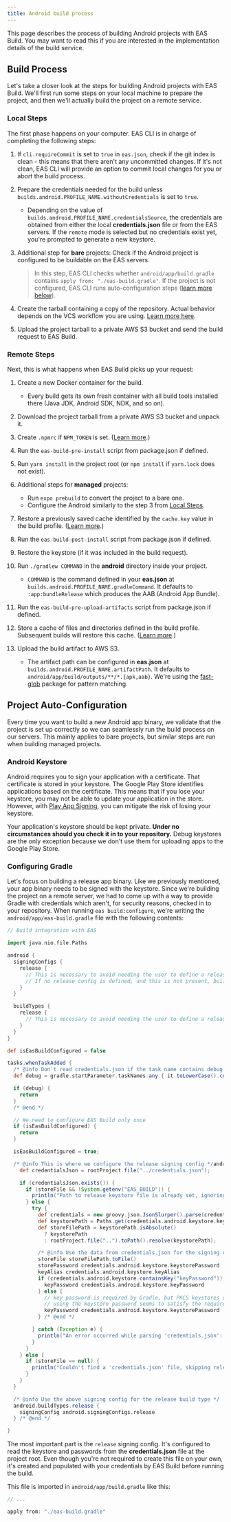 ```yaml
---
title: Android build process
---
```


This page describes the process of building Android projects with EAS Build. You may want to read this if you are interested in the implementation details of the build service.

## Build Process

Let's take a closer look at the steps for building Android projects with EAS Build. We'll first run some steps on your local machine to prepare the project, and then we'll actually build the project on a remote service.

### Local Steps

The first phase happens on your computer. EAS CLI is in charge of completing the following steps:

1. If `cli.requireCommit` is set to `true` in `eas.json`, check if the git index is clean - this means that there aren't any uncommitted changes. If it's not clean, EAS CLI will provide an option to commit local changes for you or abort the build process.
1. Prepare the credentials needed for the build unless `builds.android.PROFILE_NAME.withoutCredentials` is set to `true`.

   - Depending on the value of `builds.android.PROFILE_NAME.credentialsSource`, the credentials are obtained from either the local **credentials.json** file or from the EAS servers. If the `remote` mode is selected but no credentials exist yet, you're prompted to generate a new keystore.

1. Additional step for **bare** projects: Check if the Android project is configured to be buildable on the EAS servers.

   > In this step, EAS CLI checks whether `android/app/build.gradle` contains `apply from: "./eas-build.gradle"`.
   > If the project is not configured, EAS CLI runs auto-configuration steps ([learn more below](#project-auto-configuration)).

1. Create the tarball containing a copy of the repository. Actual behavior depends on the VCS workflow you are using. [Learn more here](https://expo.fyi/eas-vcs-workflow).
1. Upload the project tarball to a private AWS S3 bucket and send the build request to EAS Build.

### Remote Steps

Next, this is what happens when EAS Build picks up your request:

1. Create a new Docker container for the build.

   - Every build gets its own fresh container with all build tools installed there (Java JDK, Android SDK, NDK, and so on).

1. Download the project tarball from a private AWS S3 bucket and unpack it.
1. Create `.npmrc` if `NPM_TOKEN` is set. ([Learn more](/build-reference/private-npm-packages).)
1. Run the `eas-build-pre-install` script from package.json if defined.
1. Run `yarn install` in the project root (or `npm install` if `yarn.lock` does not exist).
1. Additional steps for **managed** projects:
   - Run `expo prebuild` to convert the project to a bare one.
   - Configure the Android similarly to the step 3 from [Local Steps](#local-steps).
1. Restore a previously saved cache identified by the `cache.key` value in the build profile. ([Learn more](../build/eas-json/).)
1. Run the `eas-build-post-install` script from package.json if defined.
1. Restore the keystore (if it was included in the build request).
1. Run `./gradlew COMMAND` in the **android** directory inside your project.

   - `COMMAND` is the command defined in your **eas.json** at `builds.android.PROFILE_NAME.gradleCommand`. It defaults to `:app:bundleRelease` which produces the AAB (Android App Bundle).

1. Run the `eas-build-pre-upload-artifacts` script from package.json if defined.
1. Store a cache of files and directories defined in the build profile. Subsequent builds will restore this cache. ([Learn more](../build/eas-json/).)
1. Upload the build artifact to AWS S3.

   - The artifact path can be configured in **eas.json** at `builds.android.PROFILE_NAME.artifactPath`. It defaults to `android/app/build/outputs/**/*.{apk,aab}`. We're using the [fast-glob](https://github.com/mrmlnc/fast-glob#pattern-syntax) package for pattern matching.

## Project Auto-Configuration

Every time you want to build a new Android app binary, we validate that the project is set up correctly so we can seamlessly run the build process on our servers. This mainly applies to bare projects, but similar steps are run when building managed projects.

### Android Keystore

Android requires you to sign your application with a certificate. That certificate is stored in your keystore. The Google Play Store identifies applications based on the certificate. This means that if you lose your keystore, you may not be able to update your application in the store. However, with [Play App Signing](https://developer.android.com/studio/publish/app-signing#app-signing-google-play), you can mitigate the risk of losing your keystore.

Your application's keystore should be kept private. **Under no circumstances should you check it in to your repository.** Debug keystores are the only exception because we don't use them for uploading apps to the Google Play Store.

### Configuring Gradle

Let's focus on building a release app binary. Like we previously mentioned, your app binary needs to be signed with the keystore. Since we're building the project on a remote server, we had to come up with a way to provide Gradle with credentials which aren't, for security reasons, checked in to your repository. When running `eas build:configure`, we're writing the `android/app/eas-build.gradle` file with the following contents:

<!-- prettier-ignore -->
```groovy
// Build integration with EAS

import java.nio.file.Paths

android {
  signingConfigs {
    release {
      // This is necessary to avoid needing the user to define a release signing config manually
      // If no release config is defined, and this is not present, build for assembleRelease will crash
    }
  }

  buildTypes {
    release {
      // This is necessary to avoid needing the user to define a release build type manually
    }
  }
}

def isEasBuildConfigured = false

tasks.whenTaskAdded {
  /* @info Don't read credentials.json if the task name contains debug */
  def debug = gradle.startParameter.taskNames.any { it.toLowerCase().contains('debug') }

  if (debug) {
    return
  }
  /* @end */

  // We need to configure EAS Build only once
  if (isEasBuildConfigured) {
    return
  }

  isEasBuildConfigured = true;

  /* @info This is where we configure the release signing config */android.signingConfigs.release/* @end */  {
    def credentialsJson = rootProject.file("../credentials.json");

    if (credentialsJson.exists()) {
      if (storeFile && !System.getenv("EAS_BUILD")) {
        println("Path to release keystore file is already set, ignoring 'credentials.json'")
      } else {
        try {
          def credentials = new groovy.json.JsonSlurper().parse(credentialsJson)
          def keystorePath = Paths.get(credentials.android.keystore.keystorePath);
          def storeFilePath = keystorePath.isAbsolute()
            ? keystorePath
            : rootProject.file("..").toPath().resolve(keystorePath);

          /* @info Use the data from credentials.json for the signing config */
          storeFile storeFilePath.toFile()
          storePassword credentials.android.keystore.keystorePassword
          keyAlias credentials.android.keystore.keyAlias
          if (credentials.android.keystore.containsKey("keyPassword")) {
            keyPassword credentials.android.keystore.keyPassword
          } else {
            // key password is required by Gradle, but PKCS keystores don't have one
            // using the keystore password seems to satisfy the requirement
            keyPassword credentials.android.keystore.keystorePassword
          } /* @end */

        } catch (Exception e) {
          println("An error occurred while parsing 'credentials.json': " + e.message)
        }
      }
    } else {
      if (storeFile == null) {
        println("Couldn't find a 'credentials.json' file, skipping release keystore configuration")
      }
    }
  }

  /* @info Use the above signing config for the release build type */
  android.buildTypes.release {
    signingConfig android.signingConfigs.release
  } /* @end */

}
```

The most important part is the `release` signing config. It's configured to read the keystore and passwords from the **credentials.json** file at the project root. Even though you're not required to create this file on your own, it's created and populated with your credentials by EAS Build before running the build.

This file is imported in `android/app/build.gradle` like this:

```groovy
// ...

apply from: "./eas-build.gradle"
```
